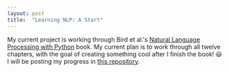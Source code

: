 ```yaml
---
layout: post
title:  "Learning NLP: A Start"
---
```


My current project is working through Bird et al.'s [Natural Language Processing with Python](https://www.nltk.org/book/) book. My current plan is to work through all twelve chapters, with the goal of creating something cool after I finish the book! :smiley: I will be posting my progress in [this repository](https://github.com/aleemdamji/LearningNLP).

